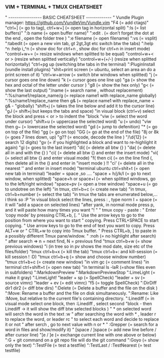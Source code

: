 ### VIM + TERMINAL + TMUX CHEATSHEET




" ----------------- BASIC CHEATSHEET -------------
" Vundle Plugin manager: https://github.com/VundleVim/Vundle.vim
"F4 (= add ctags)"
"ctrl+] (= go to tag), ctrl+w+] (= open tag in horizontal split)
":ls (= list buffers)"
":b name (= open buffer name)"
":edit . (= don't forget the dot at the end , open the folder tree )
":e filename (= open filename)
":vs (= vsplit)
":tabedit (= open a new vim tab, gt 2gt,3gt etc switch btw the tabs)
":help ^n  :help i_^n  (= show doc for ctrl+n , show doc for ctrl+n in insert mode)
"control+w+= (= resize windows when splitted to be equal)
"control+w+< or > (resize when splitted vertically)
"control+w+(+/-) (resize when splitted horizontally)
"ctrl+pg up (switching btw tabs in the terminal)
":PluginInstall (vundle install plugins)
"shit+print screen (= ubuntu, select an area an do a print screen of it)
"ctrl+w+arrow (= switch btw windows when splitted)
"j (= cursor goes one line down)
"k (= cursor goes one line up)
"ga (= show the hex and octal of the letter under cursor )
"g8 (= show the hex only)
"g< (= show the last output)
"/name (= search name , without replacement)
":%s/name1/replace_name/g (= replace name1 with replace_name globally)
":%s/name1/replace_name then g& (= replace name1 with replace_name + g& -
"globally)
"shift+j (= takes the line below and add it to the cursor line)
"gJ (= shift+j but keeps the tabs and space)
"in visual block (ctrl+v) select the block and press < or > to indent the
"block
"viw (= select the word under cursor)
"shift+u (= uppercase the selected word)
"u (= undo)
"viw then g~ (= lowercase the selected word)
"gd (= jump to defenition)
"* (= go on top of the file)
"gg (= go on top)
"GG (= go at the end of the file)
"8j or 8k (= goes 7 lines down, up)
"g?? (= encode, decode the line )
"/\d\{12} (= search 12 digits)
"gv (= if you highlighted a block and want to re-highlight it again)
"gi (= goes to the last insert)
"di{ (= delete all btw {} )
"da{ (= delete all in and  with the {} )
"ci{ (= delete all btw {} and enter the insert mode)
"vi{ (= select all btw {} and enter visual mode)
"f( then ci( (= on the line find (, then delete all in the () and enter in
"insert mode ) !!
"ci' (= delete all in the nearest '' and enter in insert mode)
"terminal ubuntu ctrl+shit+t (= open new tab in terminal)
"leader = space ,so ....
"space + h/j/k/l (= go to next window, when splitted)
"space+h or space+l (= when splitted windows, go to the left/right window)
"space+pv (= open a tree window)
"space+u  (= go to undotree on the left)
"in tmux, ctrl+b+c (= create new tab)
"in tmux, ctrl+b+number (= select the tab)
"in tmux the tabs are enumerated below,... i think so :P
"in visual block select the lines, press : , type norm I + space (= it will
"add a space on selected lines)
"after yank, in normal mode press p, and it will paste how many times you want
"!
"
" tmux copy - paste :
" Enter ‘copy mode’ by pressing CTRL+b, [.
" Use the arrow keys to go to the position from where you want to start
" copying. Press CTRL+SPACE to start copying.
" Use arrow keys to go to the end of text you want to copy. Press ALT+w or
" CTRL+w to copy into Tmux buffer.
" Press CTRL+b, ] to paste in a possibly different Tmux pane/window.
" :noh (= no highlight after search)
" after search => n = next find, N = previous find
"tmux ctrl+b+w (= show previous windows)
"i (in tree so in pv shows the mod date, size etc of the files/folder)
"tmux ctrl+b+x (= kill the tab)
"tmux ctrl+b+: and kill-session (= kill session ! :D)
"tmux ctrl+b+q (= show and choose window number)
"tmux ctrl+b+c (= create new window)
"in vim gc (=  comment lines)
"in terminal ctrl+shift+t (= open new tab)
"in terminal ls -laR (=show files even in subfolders)
":MarkdownPreview
":MarkdownPreviewStop
":LimeLight (= make it gray)
":LimeLight!
"leader + sp (= SpellCheck)
"leader + sv (= source vimrc)
"leader + ev (= edit vimrc)
"f5 (= toggle SpellCheck)
":DirDiff dir1 dir2 (= diff btw dirs)
":Delete (= Delete a buffer and the file on the disk )
":Move: Rename a buffer and the file on disk simultaneously.
":Rename: Like :Move, but relative to the current file's containing directory.
":Linediff (= in visual mode select one block, then :Linediff , select second
"block - then Linediff -> it will show the diff btw selected blocks )
" * on selected word will serch the word in the text :w
" after searching the word with * , leader r to replace the word, or leader rc
" to select each word and decide to replace it or not
" after serch , go to next value with n or * 
" :Grepper (= search for a word in files and show/modify it)
" [space / ]space (= add new line before / after cursor line)
"[e / ]e (= exchange current line with one above or below)
":G + git command on a git repo file will do the git command 
":Goyo (= show only the text)
":TestFile (= test a testfile)
":TestLast / :TestNearest (= test testfile)

